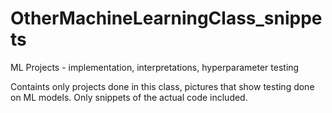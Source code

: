 # OtherMachineLearningClass_snippets
ML Projects - implementation, interpretations, hyperparameter testing

Containts only projects done in this class, pictures that show testing done on ML models.
Only snippets of the actual code included. 

